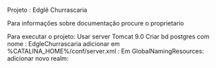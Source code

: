 Projeto : Edglê Churrascaria

Para informações sobre documentação procure o proprietario

Para executar o projeto: 
Usar server Tomcat 9.0
Criar bd postgres com nome : EdgleChurrascaria
adicionar em %CATALINA_HOME%/conf/server.xml :
 	Em GlobalNamingResources:
	<Resource name="jdbc/edgleChurrascaria" auth="Container"
			type="javax.sql.DataSource" maxTotal="100" maxIdle="30"
			maxWaitMillis="10000" username="postgres" password="1234"
			driverClassName="org.postgresql.Driver"
			url="jdbc:postgresql://localhost:5432/EdgleChurrascaria" />
	adicionar novo realm:
	<Realm className="org.apache.catalina.realm.DataSourceRealm"
			dataSourceName="jdbc/edgleChurrascaria" userTable="TB_Funcionarios"
			userNameCol="login" userCredCol="senha" userRoleTable="TB_Funcionarios"
			roleNameCol="tipodefuncionario" />